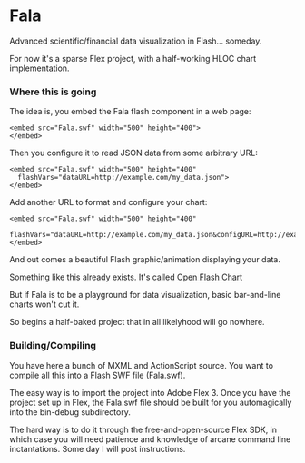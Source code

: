 # Fala #

Advanced scientific/financial data visualization in Flash... someday. 

For now it's a sparse Flex project, with a half-working HLOC chart implementation.

### Where this is going ###

The idea is, you embed the Fala flash component in a web page:

	<embed src="Fala.swf" width="500" height="400">
	</embed>
  
Then you configure it to read JSON data from some arbitrary URL:

	<embed src="Fala.swf" width="500" height="400"
	  flashVars="dataURL=http://example.com/my_data.json">
	</embed>

Add another URL to format and configure your chart:

	<embed src="Fala.swf" width="500" height="400"
	  flashVars="dataURL=http://example.com/my_data.json&configURL=http://example.com/my_config.json">
	</embed>
  
And out comes a beautiful Flash graphic/animation displaying your data.

Something like this already exists. It's called [Open Flash Chart](http://pullmonkey.com/projects/open_flash_chart2)

But if Fala is to be a playground for data visualization, basic bar-and-line charts won't 
cut it.

So begins a half-baked project that in all likelyhood will go nowhere.

### Building/Compiling ###

You have here a bunch of MXML and ActionScript source. You want to compile all this into a 
Flash SWF file (Fala.swf).

The easy way is to import the project into Adobe Flex 3. Once you have the project set up in Flex, the Fala.swf file should be built for you 
automagically into the bin-debug subdirectory.

The hard way is to do it through the free-and-open-source Flex SDK, in which case you will need 
patience and knowledge of arcane command line inctantations. Some day I will post instructions. 